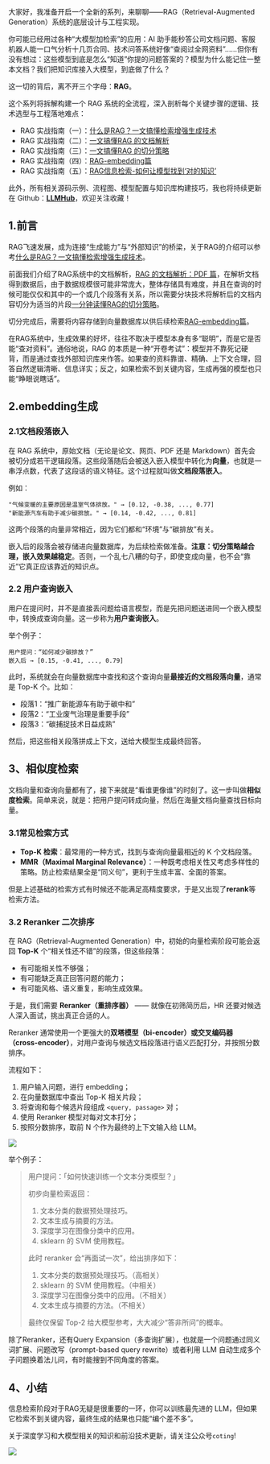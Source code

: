 大家好，我准备开启一个全新的系列，来聊聊——RAG（Retrieval-Augmented Generation）系统的底层设计与工程实现。

<font style="color:rgb(25, 27, 31);">你可能已经用过各种“大模型加检索”的应用：AI 助手能秒答公司文档问题、客服机器人能一口气分析十几页合同、技术问答系统好像“查阅过全网资料”……但你有没有想过：这些模型到底是怎么“知道”你提的问题答案的？模型为什么能记住一整本文档？我们把知识库接入大模型，到底做了什么？</font>

<font style="color:rgb(25, 27, 31);">这一切的背后，离不开三个字母：</font>**RAG**<font style="color:rgb(25, 27, 31);">。</font>

<font style="color:rgb(25, 27, 31);">这个系列将拆解构建一个 RAG 系统的全流程，深入剖析每个关键步骤的逻辑、技术选型与工程落地难点：</font>

+ <font style="color:rgb(25, 27, 31);">RAG 实战指南（一）：</font>[什么是RAG？一文搞懂检索增强生成技术](https://zhuanlan.zhihu.com/p/1912270367357122436)
+ <font style="color:rgb(25, 27, 31);">RAG 实战指南（二）：</font>[一文搞懂RAG 的文档解析](https://zhuanlan.zhihu.com/p/1912549174966194672)
+ <font style="color:rgb(25, 27, 31);">RAG 实战指南（三）：</font>[一文搞懂RAG 的切分策略](https://zhuanlan.zhihu.com/p/1912878600853623201)
+ <font style="color:rgb(25, 27, 31);">RAG 实战指南（四）：</font>[RAG-embedding篇](https://zhuanlan.zhihu.com/p/1912910452339484544)
+ <font style="color:rgb(25, 27, 31);">RAG 实战指南（五）：</font>[RAG信息检索-如何让模型找到‘对的知识’](https://zhuanlan.zhihu.com/p/1912920089109430794)

<font style="color:rgb(25, 27, 31);">此外，所有相关源码示例、流程图、模型配置与知识库构建技巧，我也将持续更新在 Github：</font>[**<font style="color:rgb(25, 27, 31);">LLMHub</font>**](https://github.com/zhangting-hit/LLMHub)<font style="color:rgb(25, 27, 31);">，欢迎关注收藏！</font>

## <font style="color:rgb(25, 27, 31);">1.前言</font>
RAG飞速发展，成为连接“生成能力”与“外部知识”的桥梁，关于RAG的介绍可以参考[什么是RAG？一文搞懂检索增强生成技术](https://zhuanlan.zhihu.com/p/1912270367357122436)。

前面我们介绍了RAG系统中的文档解析，[RAG 的文档解析：PDF 篇](https://zhuanlan.zhihu.com/p/1912549174966194672)，在解析文档得到数据后，由于数据规模很可能非常庞大，整体存储具有难度，并且在查询的时候可能仅仅和其中的一个或几个段落有关系，所以需要分块技术将解析后的文档内容切分为适当的片段[一分钟读懂RAG的切分策略](https://zhuanlan.zhihu.com/p/1912878600853623201)。

切分完成后，需要将内容存储到向量数据库以供后续检索[RAG-embedding篇](https://zhuanlan.zhihu.com/p/1912910452339484544)。

在RAG系统中，生成效果的好坏，往往不取决于模型本身有多“聪明”，而是它是否能“查对资料”。通俗地说，RAG 的本质是一种“开卷考试”：模型并不靠死记硬背，而是通过查找外部知识库来作答。如果查的资料靠谱、精确、上下文合理，回答自然逻辑清晰、信息详实；反之，如果检索不到关键内容，生成再强的模型也只能“睁眼说瞎话”。

## 2.embedding生成
### 2.1文档段落嵌入
在 RAG 系统中，原始文档（无论是论文、网页、PDF 还是 Markdown）首先会被切分成若干逻辑段落。这些段落随后会被送入嵌入模型中转化为**向量**，也就是一串浮点数，代表了这段话的语义特征。这个过程就叫做**文档段落嵌入**。

例如：

```plain
"气候变暖的主要原因是温室气体排放。" → [0.12, -0.38, ..., 0.77]
"新能源汽车有助于减少碳排放。" → [0.14, -0.42, ..., 0.81]
```

这两个段落的向量非常相近，因为它们都和“环境”与“碳排放”有关。

嵌入后的段落会被存储进向量数据库，为后续检索做准备。**注意：切分策略越合理，嵌入效果越稳定**。否则，一个乱七八糟的句子，即使变成向量，也不会“靠近”它真正应该靠近的知识点。

### 2.2 用户查询嵌入
用户在提问时，并不是直接丢问题给语言模型，而是先把问题送进同一个嵌入模型中，转换成查询向量。这一步称为**用户查询嵌入**。

举个例子：

```plain
用户提问：“如何减少碳排放？”
嵌入后 → [0.15, -0.41, ..., 0.79]
```

此时，系统就会在向量数据库中查找和这个查询向量**最接近的文档段落向量**，通常是 Top-K 个。比如：

+ 段落1：“推广新能源车有助于碳中和”
+ 段落2：“工业废气治理是重要手段”
+ 段落3：“碳捕捉技术日益成熟”

然后，把这些相关段落拼成上下文，送给大模型生成最终回答。

## 3、相似度检索
文档向量和查询向量都有了，接下来就是“看谁更像谁”的时刻了。这一步叫做**相似度检索**。简单来说，就是：把用户提问转成向量，然后在海量文档向量查找目标向量。

### 3.1常见检索方式
+ **Top-K 检索**：最常用的一种方式，找到与查询向量最相近的 K 个文档段落。
+ **MMR（Maximal Marginal Relevance）**：一种既考虑相关性又考虑多样性的策略。防止检索结果全是“同义句”，更利于生成丰富、全面的答案。

但是上述基础的检索方式有时候还不能满足高精度要求，于是又出现了**rerank**等检索方法。

### 3.2 Reranker 二次排序
在 RAG（Retrieval-Augmented Generation）中，初始的向量检索阶段可能会返回 **Top-K** 个“相关性还不错”的段落，但这些段落：

+ 有可能相关性不够强；
+ 有可能缺乏真正回答问题的能力；
+ 有可能风格、语义重复，影响生成效果。

于是，我们需要 **Reranker（重排序器）** —— 就像在初筛简历后，HR 还要对候选人深入面试，挑出真正合适的人。

Reranker 通常使用一个更强大的**双塔模型（bi-encoder）或交叉编码器（cross-encoder）**，对用户查询与候选文档段落进行语义匹配打分，并按照分数排序。

流程如下：

1. 用户输入问题，进行 embedding；
2. 在向量数据库中查出 Top-K 相关片段；
3. 将查询和每个候选片段组成 `<query, passage>` 对；
4. 使用 Reranker 模型对每对文本打分；
5. 按照分数排序，取前 N 个作为最终的上下文输入给 LLM。

![](https://cdn.nlark.com/yuque/__mermaid_v3/bb9ff8f947e0437def74fe56e70f2fd9.svg)



举个例子：

> 用户提问：「如何快速训练一个文本分类模型？」
>
> 初步向量检索返回：
>
> 1. 文本分类的数据预处理技巧。
> 2. 文本生成与摘要的方法。
> 3. 深度学习在图像分类中的应用。
> 4. sklearn 的 SVM 使用教程。
>
> 此时 reranker 会“再面试一次”，给出排序如下：
>
> 1. 文本分类的数据预处理技巧。（高相关）
> 2. sklearn 的 SVM 使用教程。（中相关）
> 3. 深度学习在图像分类中的应用。（不相关）
> 4. 文本生成与摘要的方法。（不相关）
>
> 最终仅保留 Top-2 给大模型参考，大大减少“答非所问”的概率。
>

除了Reranker，还有Query Expansion（多查询扩展），也就是一个问题通过同义词扩展、问题改写（prompt-based query rewrite）或者利用 LLM 自动生成多个子问题换着法儿问，有时能搜到不同角度的答案。

## 4、小结
信息检索阶段对于RAG无疑是很重要的一环，你可以训练最先进的 LLM，但如果它检索不到关键内容，最终生成的结果也只能“编个差不多”。



关于深度学习和大模型相关的知识和前沿技术更新，请关注公众号`coting`!

<font style="color:rgb(25, 27, 31);"></font>

![](https://cdn.nlark.com/yuque/0/2025/png/28454971/1748767076204-d38eec84-a324-42d8-acae-82a478282154.png)









